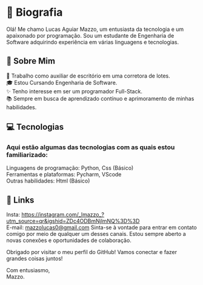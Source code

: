 
# 🌟 Biografia


Olá! Me chamo Lucas Aguiar Mazzo, um entusiasta da tecnologia e um apaixonado por programação. Sou um estudante de Engenharia de Software adquirindo experiência em várias linguagens e tecnologias.  

## 🚀 Sobre Mim 

💼 Trabalho como auxiliar de escritório em uma corretora de lotes. <br>
🎓 Estou Cursando Engenharia de Software. <br>
✨ Tenho interesse em ser um programador Full-Stack. <br>
📚 Sempre em busca de aprendizado contínuo e aprimoramento de minhas habilidades. <br>
## 💻 Tecnologias 
### Aqui estão algumas das tecnologias com as quais estou familiarizado: 

Linguagens de programação: Python, Css (Básico) <br>
Ferramentas e plataformas: Pycharm, VScode <br>
Outras habilidades: Html (Básico) <br>

## 🔗 Links 
Insta: https://instagram.com/_lmazzo_?utm_source=qr&igshid=ZDc4ODBmNjlmNQ%3D%3D <br>
E-mail: mazzolucas0@gmail.com
Sinta-se à vontade para entrar em contato comigo por meio de qualquer um desses canais. Estou sempre aberto a novas conexões e oportunidades de colaboração. <br>

Obrigado por visitar o meu perfil do GitHub! Vamos conectar e fazer grandes coisas juntos! <br>

Com entusiasmo, <br>
Mazzo.
